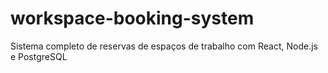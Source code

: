 # workspace-booking-system
Sistema completo de reservas de espaços de trabalho com React, Node.js e PostgreSQL
